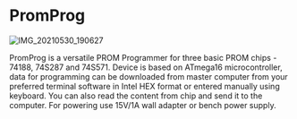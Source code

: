 # PromProg
![IMG_20210530_190627](https://user-images.githubusercontent.com/89099767/130909562-b6624e0c-3714-4bfc-aee6-6eceebc4d241.jpg)

PromProg is a versatile PROM Programmer for three basic PROM chips - 74188, 74S287 and 74S571.
Device is based on ATmega16 microcontroller, data for programming can be downloaded from master computer from your preferred terminal software in Intel HEX format or entered manually using keyboard. You can also read the content from chip and send it to the computer.
For powering use 15V/1A wall adapter or bench power supply.
